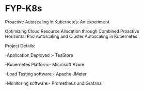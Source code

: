# FYP-K8s
Proactive Autoscaling in Kubernetes: An experiment


Optimizing Cloud Resource Allocation through Combined Proactive Horizontal Pod Autoscaling and Cluster Autoscaling in Kubernetes

Project Details:

-Application Deployed :- TeaStore

-Kubernetes Platform:- Microsoft Azure

-Load Testing software:- Apache JMeter

-Monitoring software:- Prometheus and Grafana

